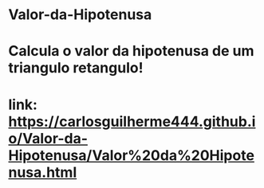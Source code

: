 # Valor-da-Hipotenusa
# Calcula o valor da hipotenusa de um triangulo retangulo!
# link: https://carlosguilherme444.github.io/Valor-da-Hipotenusa/Valor%20da%20Hipotenusa.html

